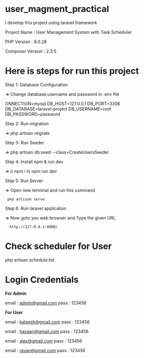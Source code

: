 # user_magment_practical
I develop this project using laravel framework

Project Name : User Management System with Task Scheduler 

PHP Version : 8.0.28

Composer Version : 2.3.5


Here is steps for run this project
=================================


Step 1: Database Configuration

=> Change database username and password in .env file

ONNECTION=mysql
DB_HOST=127.0.0.1
DB_PORT=3306
DB_DATABASE=laravel-project
DB_USERNAME=root
DB_PASSWORD=password

Step 2: Run migration

=> 
php artisan migrate


Step 3: Run Seeder

=>
php artisan db:seed --class=CreateUsersSeeder

Step 4: Install npm & run dev

=>  i) npm i 
       ii) npm run dev
	

Step 5: Run Server

=> Open new terminal and run this command
     
     php artisan serve

 Step 6: Run laravel application  

=>  Now goto you web browser and Type the given URL

      http://127.0.0.1:8000/





Check  scheduler for User
=============================== 
php artisan schedule:list



Login Credentials
=====================================

**For Admin**

email : admin@gmail.com
pass : 123456

**For User**

email : kalpesh@gmail.com
pass : 123456

email : hayaan@gmail.com
pass : 123456

email : alex@gmail.com
pass : 123456

email : rayan@gmail.com
pass : 123456 
